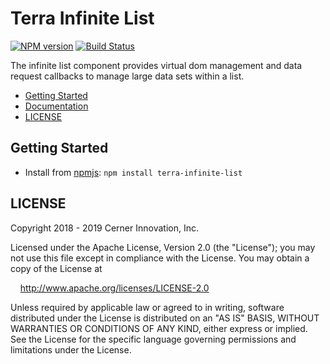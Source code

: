 # Terra Infinite List


[![NPM version](https://badgen.net/npm/v/terra-infinite-list)](https://www.npmjs.org/package/terra-infinite-list)
[![Build Status](https://badgen.net/travis/cerner/terra-framework)](https://travis-ci.org/cerner/terra-framework)

The infinite list component provides virtual dom management and data request callbacks to manage large data sets within a list.

- [Getting Started](#getting-started)
- [Documentation](https://github.com/cerner/terra-framework/tree/master/packages/terra-infinite-scroller/docs)
- [LICENSE](#license)

## Getting Started

- Install from [npmjs](https://www.npmjs.com): `npm install terra-infinite-list`

## LICENSE

Copyright 2018 - 2019 Cerner Innovation, Inc.

Licensed under the Apache License, Version 2.0 (the "License"); you may not use this file except in compliance with the License. You may obtain a copy of the License at

&nbsp;&nbsp;&nbsp;&nbsp;http://www.apache.org/licenses/LICENSE-2.0

Unless required by applicable law or agreed to in writing, software distributed under the License is distributed on an "AS IS" BASIS, WITHOUT WARRANTIES OR CONDITIONS OF ANY KIND, either express or implied. See the License for the specific language governing permissions and limitations under the License.

